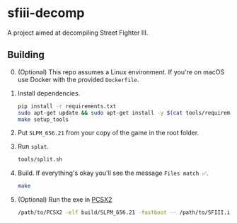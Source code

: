 # sfiii-decomp

A project aimed at decompiling Street Fighter III.

## Building

0. (Optional) This repo assumes a Linux environment. If you're on macOS use Docker with the provided `Dockerfile`.

1. Install dependencies.

    ```bash
    pip install -r requirements.txt
    sudo apt-get update && sudo apt-get install -y $(cat tools/requirements-debian.txt)
    make setup_tools
    ```

2. Put `SLPM_656.21` from your copy of the game in the root folder.

3. Run `splat`.

    ```bash
    tools/split.sh
    ```

4. Build. If everything's okay you'll see the message `Files match ✅`.

    ```bash
    make
    ```

5. (Optional) Run the exe in [PCSX2](https://github.com/PCSX2/pcsx2)

    ```bash
    /path/to/PCSX2 -elf build/SLPM_656.21 -fastboot -- /path/to/SFIII.iso
    ```
